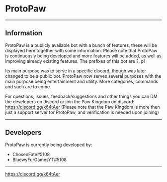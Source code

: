 # ProtoPaw
----
## Information
ProtoPaw is a publicly available bot with a bunch of features, these will be displayed here together with some information. Please note that ProtoPaw is continuously being developed and more features will be added, as well as improving already existing features. The prefixes of this bot are ?, p!

Its main purpose was to serve in a specific discord, though was later changed to be a public bot. ProtoPaw now serves several purposes with the main purpose being entertainment and utility. More categories, commands and such are to come.

For questions, issues, feedback/suggestions and other things you can DM the developers on discord or join the Paw Kingdom on discord: https://discord.gg/k64tAer (Please note that the Paw Kingdom is more then just a support server for ProtoPaw, and verification is needed upon joining)

----

## Developers
ProtoPaw is currently being developed by:
- ChosenFate#5108
- BluewyFurGamesYT#5108

----

https://discord.gg/k64tAer
